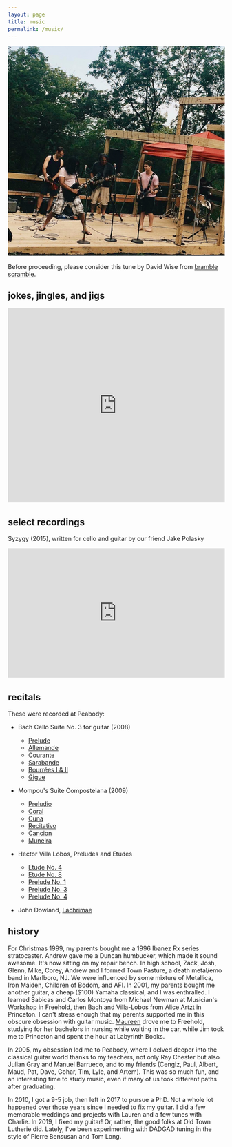 ```yaml
---
layout: page
title: music
permalink: /music/
---
```


![](/assets/music.jpg)

Before proceeding, please consider this tune by David Wise from <a href="https://www.youtube.com/watch?v=qIk6YFTzckc" target="_blank">bramble scramble</a>.

## jokes, jingles, and jigs

<iframe width="100%" height="450" scrolling="no" frameborder="no" allow="autoplay" src="https://w.soundcloud.com/player/?url=https%3A//api.soundcloud.com/users/44246847&color=%23ff5500&auto_play=false&hide_related=false&show_comments=true&show_user=true&show_reposts=false&show_teaser=true"></iframe>

## select recordings

Syzygy (2015), written for cello and guitar by our friend Jake Polasky

<iframe width="100%" height="300" scrolling="no" frameborder="no" allow="autoplay" src="https://w.soundcloud.com/player/?url=https%3A//api.soundcloud.com/playlists/203738773&color=%23ff5500&auto_play=false&hide_related=false&show_comments=true&show_user=true&show_reposts=false&show_teaser=true&visual=true"></iframe>

## recitals

These were recorded at Peabody:

* Bach Cello Suite No. 3 for guitar (2008)
    * [Prelude](/assets/Prelude.mp3)
    * [Allemande](/assets/Allemande.mp3)
    * [Courante](/assets/Courante.mp3)
    * [Sarabande](/assets/Sarabande.mp3)
    * [Bourrées I & II](/assets/Bourrées.mp3)
    * [Gigue](/assets/Gigue.mp3)

* Mompou's Suite Compostelana (2009)
    * [Preludio](/assets/Preludio.mp3)
    * [Coral](/assets/Coral.mp3)
    * [Cuna](/assets/Cuna.mp3)
    * [Recitativo](/assets/Recitativo.mp3)
    * [Cancion](/assets/Cancion.mp3)
    * [Muneira](/assets/Muneira.mp3)

* Hector Villa Lobos, Preludes and Etudes
    * [Etude No. 4](/assets/Etude4.mp3)
    * [Etude No. 8](/assets/Etude8.mp3)
    * [Prelude No. 1](/assets/Prelude1.mp3)
    * [Prelude No. 3](/assets/Prelude3.mp3)
    * [Prelude No. 4](/assets/Prelude4.mp3)

* John Dowland, [Lachrimae](/assets/Lachrimae.mp3)

## history

For Christmas 1999, my parents bought me a 1996 Ibanez Rx series stratocaster. Andrew gave me a Duncan humbucker, which made it sound awesome. It's now sitting on my repair bench. In high school, Zack, Josh, Glenn, Mike, Corey, Andrew and I formed Town Pasture, a death metal/emo band in Marlboro, NJ. We were influenced by some mixture of Metallica, Iron Maiden, Children of Bodom, and AFI. In 2001, my parents bought me another guitar, a cheap ($100) Yamaha classical, and I was enthralled. I learned Sabicas and Carlos Montoya from Michael Newman at Musician's Workshop in Freehold, then Bach and Villa-Lobos from Alice Artzt in Princeton. I can't stress enough that my parents supported me in this obscure obsession with guitar music. [Maureen](/assets/maureen.jpg) drove me to Freehold, studying for her bachelors in nursing while waiting in the car, while Jim took me to Princeton and spent the hour at Labyrinth Books.


In 2005, my obsession led me to Peabody, where I delved deeper into the classical guitar world thanks to my teachers, not only Ray Chester but also Julian Gray and Manuel Barrueco, and to my friends (Cengiz, Paul, Albert, Maud, Pat, Dave, Gohar, Tim, Lyle, and Artem). This was so much fun, and an interesting time to study music, even if many of us took different paths after graduating.


In 2010, I got a 9-5 job, then left in 2017 to pursue a PhD. Not a whole lot happened over those years since I needed to fix my guitar. I did a few memorable weddings and projects with Lauren and a few tunes with Charlie. In 2019, I fixed my guitar! Or, rather, the good folks at Old Town Lutherie did. Lately, I've been experimenting with DADGAD tuning in the style of Pierre Bensusan and Tom Long.
